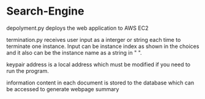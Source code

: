 # Search-Engine

depolyment.py deploys the web application to AWS EC2 

termination.py receives user input as a interger or string each time to terminate one instance. Input can be instance index as shown in the choices and it also can be the instance name as a string in " ".

keypair address is a local address which must be modified if you need to run the program.

information content in each document is stored to the database which can be accessed to generate webpage summary
      
